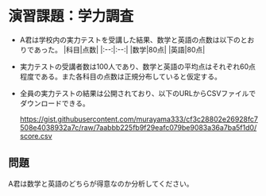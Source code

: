 # 演習課題：学力調査

* A君は学校内の実力テストを受講した結果、数学と英語の点数は以下のとおりであった。
   |科目|点数|
   |:--:|:--:|
   |数学|80点|
   |英語|80点|

* 実力テストの受講者数は100人であり、数学と英語の平均点はそれぞれ60点程度である。また各科目の点数は正規分布していると仮定する。
* 全員の実力テストの結果は公開されており、以下のURLからCSVファイルでダウンロードできる。

   https://gist.githubusercontent.com/murayama333/cf3c28802e26928fc7508e4038932a7c/raw/7aabbb225fb9f29eafc079be9083a36a7ba5f1d0/score.csv


## 問題

A君は数学と英語のどちらが得意なのか分析してください。

